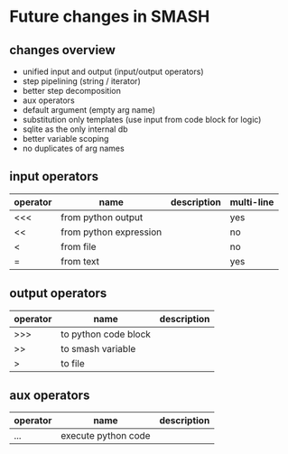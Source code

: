 # Future changes in SMASH

## changes overview

* unified input and output (input/output operators)
* step pipelining (string / iterator)
* better step decomposition
* aux operators
* default argument (empty arg name)
* substitution only templates (use input from code block for logic)
* sqlite as the only internal db
* better variable scoping
* no duplicates of arg names

## input operators

| operator | name              | description | multi-line |
| --- | ---------------------- | ----------- | --- |
| <<< | from python output     |  | yes |
|  << | from python expression |  | no  |
|   < | from file              |  | no  |
|   = | from text              |  | yes |

## output operators

| operator | name            | description |
| --- | -------------------- | ----------- |
| >>> | to python code block |  |
|  >> | to smash variable    |  |
|   > | to file              |  |

## aux operators

| operator | name           | description |
| --- | ------------------- | ----------- |
| ... | execute python code |  |

